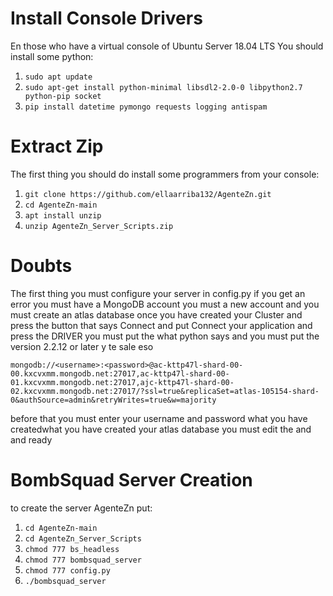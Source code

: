 # Install Console Drivers 
En those who have a virtual console of Ubuntu Server 18.04 LTS 
You should install some python:
1. ```sudo apt update```
2. ```sudo apt-get install python-minimal libsdl2-2.0-0 libpython2.7 python-pip socket```
3. ```pip install datetime pymongo requests logging antispam```

# Extract Zip
The first thing you should do install some programmers from your console:
1. ```git clone https://github.com/ellaarriba132/AgenteZn.git```
2. ```cd AgenteZn-main```
3. ```apt install unzip```
4. ```unzip AgenteZn_Server_Scripts.zip```

# Doubts
The first thing you must configure your server in config.py if you get an error you must have a MongoDB account you must a new account and you must create an atlas database once you have created your Cluster and press the button that says Connect and put Connect your application and press the DRIVER you must put the what python says
and you must put the version 2.2.12 or later y te sale eso

```mongodb://<username>:<password>@ac-kttp47l-shard-00-00.kxcvxmm.mongodb.net:27017,ac-kttp47l-shard-00-01.kxcvxmm.mongodb.net:27017,ajc-kttp47l-shard-00-02.kxcvxmm.mongodb.net:27017/?ssl=true&replicaSet=atlas-105154-shard-0&authSource=admin&retryWrites=true&w=majority```

before that you must enter your username and password what you have createdwhat you have created your atlas database
you must edit the <username> and <password> and ready
  
# BombSquad Server Creation
to create the server AgenteZn put:
1. ```cd AgenteZn-main```
2. ```cd AgenteZn_Server_Scripts```
3. ```chmod 777 bs_headless```
4. ```chmod 777 bombsquad_server```
5. ```chmod 777 config.py```
6. ```./bombsquad_server```




